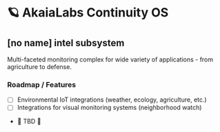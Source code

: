 # 🪐 AkaiaLabs Continuity OS

## [no name] intel subsystem

Multi-faceted monitoring complex for wide variety of applications - from agriculture to defense.

### Roadmap / Features

- [ ] Environmental IoT integrations (weather, ecology, agriculture, etc.)
- [ ] Integrations for visual monitoring systems (neighborhood watch)
- 🚧 TBD 🚧

